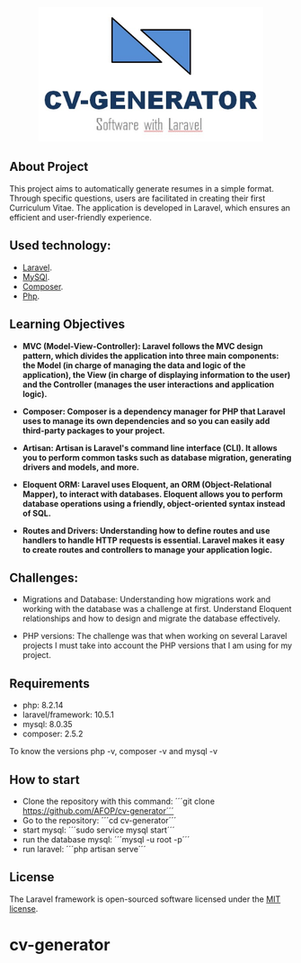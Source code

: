 <p align="center"><img src="/public/logo-cv.jpg" width="400" alt="Logo Generator - CV"></p>

## About Project

This project aims to automatically generate resumes in a simple format. Through specific questions, users are facilitated in creating their first Curriculum Vitae. The application is developed in Laravel, which ensures an efficient and user-friendly experience.

## Used technology:

- [Laravel](https://www.laravel.com).
- [MySQl](https://www.mysql.com/).
- [Composer](https://getcomposer.org/).
- [Php](https://www.php.net/).

## Learning Objectives

- **MVC (Model-View-Controller):
Laravel follows the MVC design pattern, which divides the application into three main components: the Model (in charge of managing the data and logic of the application), the View (in charge of displaying information to the user) and the Controller (manages the user interactions and application logic).**

- **Composer:
Composer is a dependency manager for PHP that Laravel uses to manage its own dependencies and so you can easily add third-party packages to your project.**

- **Artisan:
Artisan is Laravel's command line interface (CLI). It allows you to perform common tasks such as database migration, generating drivers and models, and more.**

- **Eloquent ORM:
Laravel uses Eloquent, an ORM (Object-Relational Mapper), to interact with databases. Eloquent allows you to perform database operations using a friendly, object-oriented syntax instead of SQL.**

- **Routes and Drivers:
Understanding how to define routes and use handlers to handle HTTP requests is essential. Laravel makes it easy to create routes and controllers to manage your application logic.**

## Challenges:

- Migrations and Database:
Understanding how migrations work and working with the database was a challenge at first. Understand Eloquent relationships and how to design and migrate the database effectively.

- PHP versions:
The challenge was that when working on several Laravel projects I must take into account the PHP versions that I am using for my project.

## Requirements

- php: 8.2.14
- laravel/framework: 10.5.1
- mysql: 8.0.35
- composer: 2.5.2

To know the versions php -v, composer -v and mysql -v

## How to start
 - Clone the repository with this command: ´´´git clone https://github.com/AFOP/cv-generator´´´
 - Go to the repository: ´´´cd cv-generator´´´
 - start mysql: ´´´sudo service mysql start´´´
 - run the database mysql: ´´´mysql -u root -p´´´
 - run laravel: ´´´php artisan serve´´´

## License

The Laravel framework is open-sourced software licensed under the [MIT license](https://opensource.org/licenses/MIT).
# cv-generator
